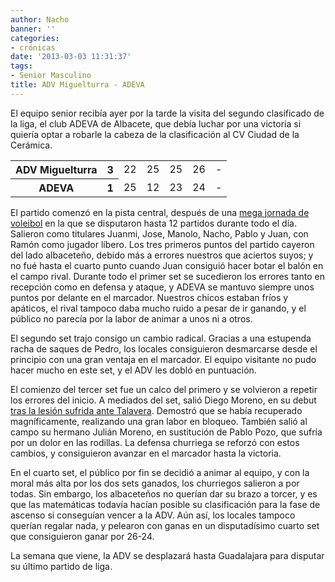 ```yaml
---
author: Nacho
banner: ''
categories:
- crónicas
date: '2013-03-03 11:31:37'
tags:
- Senior Masculino
title: ADV Miguelturra - ADEVA
---
```


El equipo senior recibía ayer por la tarde la visita del segundo clasificado de la liga, el club ADEVA de Albacete, que debía luchar por una victoria si quiería optar a robarle la cabeza de la clasificación al CV Ciudad de la Cerámica.

<table>
<tr>
<th>ADV Miguelturra</th><th>3</th>
<td>22</td><td>25</td><td>25</td><td>26</td><td>-</td>
</tr>
<tr>
<th>ADEVA</th><th>1</th>
<td>25</td><td>12</td><td>23</td><td>24</td><td>-</td>
</tr>
</table>

El partido comenzó en la pista central, después de una <a href="http://www.advmiguelturra.org/drupal/?q=node/23">mega jornada de voleibol</a> en la que se disputaron hasta 12 partidos durante todo el día. Salieron como titulares Juanmi, Jose, Manolo, Nacho, Pablo y Juan, con Ramón como jugador líbero. Los tres primeros puntos del partido cayeron del lado albaceteño, debido más a errores nuestros que aciertos suyos; y no fué hasta el cuarto punto cuando Juan consiguió hacer botar el balón en el campo rival. Durante todo el primer set se sucedieron los errores tanto en recepción como en defensa y ataque, y ADEVA se mantuvo siempre unos puntos por delante en el marcador. Nuestros chicos estaban fríos y apáticos, el rival tampoco daba mucho ruido a pesar de ir ganando, y el público no parecía por la labor de animar a unos ni a otros.

El segundo set trajo consigo un cambio radical. Gracias a una estupenda racha de saques de Pedro, los locales consiguieron desmarcarse desde el principio con una gran ventaja en el marcador. El equipo visitante no pudo hacer mucho en este set, y el ADV les dobló en puntuación.

El comienzo del tercer set fue un calco del primero y se volvieron a repetir los errores del inicio. A mediados del set, salió Diego Moreno, en su debut <a href="http://www.advmiguelturra.org/drupal/?q=node/14">tras la lesión sufrida ante Talavera</a>. Demostró que se había recuperado magníficamente, realizando una gran labor en bloqueo. También salió al campo su hermano Julián Moreno, en sustitución de Pablo Pozo, que sufría por un dolor en las rodillas. La defensa churriega se reforzó con estos cambios, y consiguieron avanzar en el marcador hasta la victoria.

En el cuarto set, el público por fin se decidió a animar al equipo, y con la moral más alta por los dos sets ganados, los churriegos salieron a por todas. Sin embargo, los albaceteños no querían dar su brazo a torcer, y es que las matemáticas todavía hacían posible su clasificación para la fase de ascenso si conseguían vencer a la ADV. Aún así, los locales tampoco querían regalar nada, y pelearon con ganas en un disputadísimo cuarto set que consiguieron ganar por 26-24.

La semana que viene, la ADV se desplazará hasta Guadalajara para disputar su último partido de liga.

